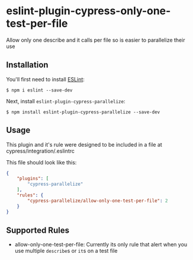 # eslint-plugin-cypress-only-one-test-per-file

Allow only one describe and it calls per file so is easier to parallelize their use

## Installation

You'll first need to install [ESLint](http://eslint.org):

```
$ npm i eslint --save-dev
```

Next, install `eslint-plugin-cypress-parallelize`:

```
$ npm install eslint-plugin-cypress-parallelize --save-dev
```


## Usage

This plugin and it's rule were designed to be included in a file at cypress/integration/.eslintrc

This file should look like this:

```json
{
    "plugins": [
        "cypress-parallelize"
    ],
    "rules": {
        "cypress-parallelize/allow-only-one-test-per-file": 2
    }
}
```

## Supported Rules

* allow-only-one-test-per-file: Currently its only rule that alert when you use multiple `describe`s or `it`s on a test file





